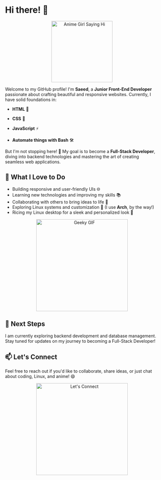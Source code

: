 # Hi there! 👋

<p align="center">
  <img src="https://media4.giphy.com/media/f2eEmGGO6MaaG4hCHE/giphy.gif?cid=6c09b952tqrufi8wcstekuyo2yjnb6bm2b0adq3aefrog2xv&ep=v1_gifs_search&rid=giphy.gif&ct=g" alt="Anime Girl Saying Hi" width="200" />
</p>

Welcome to my GitHub profile! I'm **Saeed**, a **Junior Front-End Developer** passionate about crafting beautiful and responsive websites. Currently, I have solid foundations in:

- **HTML** 🧱
- **CSS** 🎨
- **JavaScript** ⚡
  
- **Automate things with Bash** 🛠️

But I'm not stopping here! 🚀 My goal is to become a **Full-Stack Developer**, diving into backend technologies and mastering the art of creating seamless web applications.

## 🌟 What I Love to Do

- Building responsive and user-friendly UIs 🌐
- Learning new technologies and improving my skills 📚
- Collaborating with others to bring ideas to life 🤝
- Exploring Linux systems and customization 🐧 (I use **Arch**, by the way!)
- Ricing my Linux desktop for a sleek and personalized look 🎨

<p align="center">
  <img src="https://media.giphy.com/media/l3vR85PnGsBwu1PFK/giphy.gif" alt="Geeky GIF" width="300" />
</p>

## 🎯 Next Steps

I am currently exploring backend development and database management. Stay tuned for updates on my journey to becoming a Full-Stack Developer!

## 📫 Let's Connect

Feel free to reach out if you'd like to collaborate, share ideas, or just chat about coding, Linux, and anime! 😄

<p align="center">
  <img src="https://media.giphy.com/media/26AHONQ79FdWZhAI0/giphy.gif" alt="Let's Connect" width="300" />
</p>
